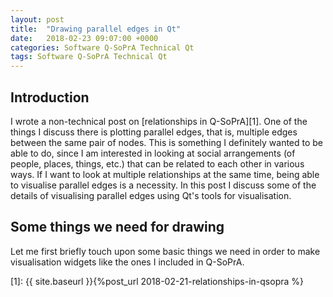 ```yaml
---
layout: post
title:  "Drawing parallel edges in Qt"
date:   2018-02-23 09:07:00 +0000
categories: Software Q-SoPrA Technical Qt
tags: Software Q-SoPrA Technical Qt
---
```


## Introduction
I wrote a non-technical post on [relationships in Q-SoPrA][1]. One of the things I discuss there is plotting parallel edges, that is, multiple edges between the same pair of nodes. This is something I definitely wanted to be able to do, since I am interested in looking at social arrangements (of people, places, things, etc.) that can be related to each other in various ways. If I want to look at multiple relationships at the same time, being able to visualise parallel edges is a necessity. In this post I discuss some of the details of visualising parallel edges using Qt's tools for visualisation.

## Some things we need for drawing
Let me first briefly touch upon some basic things we need in order to make visualisation widgets like the ones I included in Q-SoPrA. 


[1]: {{ site.baseurl }}{%post_url 2018-02-21-relationships-in-qsopra %}
